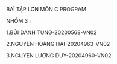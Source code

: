 BAÌ TẬP LỚN MÔN C PROGRAM

NHÓM 3 : 

1.BÙI DANH TUNG-20200568-VN02

2.NGUYEN HOÀNG HẢI-20204963-VN02

3.NGUYEN LƯƠNG DUY-20204960-VN02
